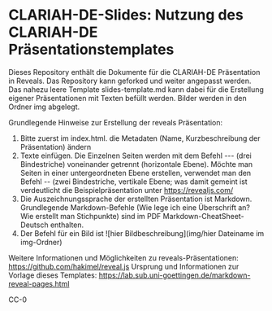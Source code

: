 # CLARIAH-DE-Slides: Nutzung des CLARIAH-DE Präsentationstemplates
Dieses Repository enthält die Dokumente für die CLARIAH-DE Präsentation in Reveals. 
Das Repository kann geforked und weiter angepasst werden. Das nahezu leere Template slides-template.md kann dabei für die Erstellung eigener Präsentationen mit Texten befüllt werden. Bilder werden in den Ordner img abgelegt.

Grundlegende Hinweise zur Erstellung der reveals Präsentation:

1.	Bitte zuerst im index.html. die Metadaten (Name, Kurzbeschreibung der Präsentation) ändern
2.	Texte einfügen. Die Einzelnen Seiten werden mit dem Befehl --- (drei Bindestriche) voneinander getrennt (horizontale Ebene). Möchte man Seiten in einer untergeordneten Ebene erstellen, verwendet man den Befehl -- (zwei Bindestriche, vertikale Ebene; was damit gemeint ist verdeutlicht die Beispielpräsentation unter https://revealjs.com/
3.	Die Auszeichnungssprache der erstellten Präsentation ist Markdown. Grundlegende Markdown-Befehle (Wie lege ich eine Überschrift an? Wie erstellt man Stichpunkte) sind im PDF Markdown-CheatSheet-Deutsch enthalten.
4.	Der Befehl für ein Bild ist ![hier Bildbeschreibung](img/hier Dateiname im img-Ordner)

Weitere Informationen und Möglichkeiten zu reveals-Präsentationen: 
https://github.com/hakimel/reveal.js
Ursprung und Informationen zur Vorlage dieses Templates: https://lab.sub.uni-goettingen.de/markdown-reveal-pages.html


CC-0
